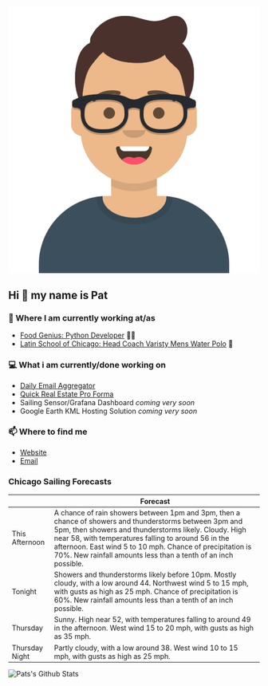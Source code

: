 [![Social banner for p-j-falconer](https://raw.githubusercontent.com/P-J-FALCONER/P-J-FALCONER/master/assets/avataaars.svg)](https://patfalconer.com/)
## Hi :wave: my name is Pat

### 💼 Where I am currently working at/as
- [Food Genius: Python Developer](https://getfoodgenius.com/) 🍔🐍
- [Latin School of Chicago: Head Coach Varisty Mens Water Polo](https://www.latinschool.org/) 🤽


### 💻 What i am currently/done working on
 - [Daily Email Aggregator](https://github.com/P-J-FALCONER/dott_daily_mail)
 - [Quick Real Estate Pro Forma](https://github.com/P-J-FALCONER/henry)
 - Sailing Sensor/Grafana Dashboard *coming very soon*
 - Google Earth KML Hosting Solution *coming very soon*

### 📫 Where to find me
 - [Website](https://patfalconer.com/)
 - [Email](mailto:patrick.j.falconer@gmail.com)


### Chicago Sailing Forecasts
|   | Forecast  |
|---|---|
| This Afternoon | A chance of rain showers between 1pm and 3pm, then a chance of showers and thunderstorms between 3pm and 5pm, then showers and thunderstorms likely. Cloudy. High near 58, with temperatures falling to around 56 in the afternoon. East wind 5 to 10 mph. Chance of precipitation is 70%. New rainfall amounts less than a tenth of an inch possible. |
| Tonight | Showers and thunderstorms likely before 10pm. Mostly cloudy, with a low around 44. Northwest wind 5 to 15 mph, with gusts as high as 25 mph. Chance of precipitation is 60%. New rainfall amounts less than a tenth of an inch possible. |
| Thursday | Sunny. High near 52, with temperatures falling to around 49 in the afternoon. West wind 15 to 20 mph, with gusts as high as 35 mph. |
| Thursday Night | Partly cloudy, with a low around 38. West wind 10 to 15 mph, with gusts as high as 25 mph. |

![Pats's Github Stats](https://github-readme-stats.vercel.app/api?username=p-j-falconer&show_icons=true&theme=radical)
